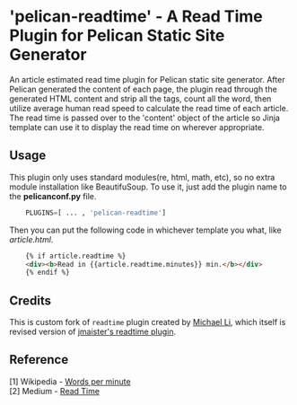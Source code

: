 # 'pelican-readtime' - A Read Time Plugin for Pelican Static Site Generator

An article estimated read time plugin for Pelican static site generator. After Pelican generated the content of each page, the plugin read through the generated HTML content and strip all the tags, count all the word, then utilize average human read speed to calculate the read time of each article. The read time is passed over to the 'content' object of the article so Jinja template can use it to display the read time on wherever appropriate.


Usage
-----

This plugin only uses standard modules(re, html, math, etc), so no extra module installation like BeautifuSoup. To use it, just add the plugin name to the **pelicanconf.py** file.
```python
    PLUGINS=[ ... , 'pelican-readtime']
```
Then you can put the following code in whichever template you what, like *article.html*. 
```html
    {% if article.readtime %}
    <div><b>Read in {{article.readtime.minutes}} min.</b></div>
    {% endif %}
```

Credits
-----

This is custom fork of `readtime` plugin created by [Michael Li](https://github.com/wayofnumbers), which itself is revised version of [jmaister's readtime plugin](https://github.com/jmaister/readtime).


Reference
-----
[1] Wikipedia - [Words per minute](https://en.wikipedia.org/wiki/Words_per_minute) <br>
[2] Medium - [Read Time](https://help.medium.com/hc/en-us/articles/214991667-Read-time) <br>
